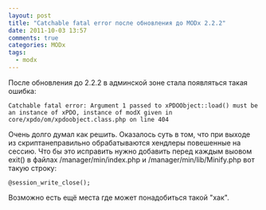 ```yaml
---
layout: post
title: "Catchable fatal error после обновления до MODx 2.2.2"
date: 2011-10-03 13:57
comments: true
categories: MODx
tags:
  - modx
---
```

После обновления до 2.2.2 в админской зоне стала появляться такая ошибка:

```
Catchable fatal error: Argument 1 passed to xPDOObject::load() must be an instance of xPDO, instance of modX given in core/xpdo/om/xpdoobject.class.php on line 404
```

Очень долго думал как решить. Оказалось суть в том, что при выходе из скриптанеправильно обрабатываются хендлеры повешенные на сессию. Что бы это исправить нужно добавить перед каждым выовом exit() в файлах /manager/min/index.php и /manager/min/lib/Minify.php вот такую строку:

```
@session_write_close();
```

Возможно есть ещё места где может понадобиться такой "хак".
